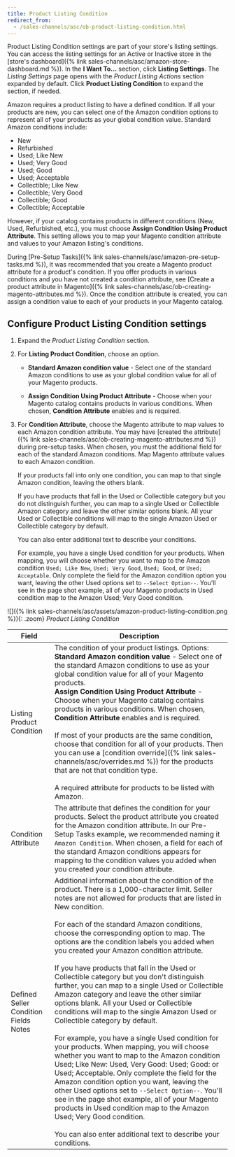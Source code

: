 ```yaml
---
title: Product Listing Condition
redirect_from:
  - /sales-channels/asc/ob-product-listing-condition.html
---
```


Product Listing Condition settings are part of your store's listing settings. You can access the listing settings for an Active or Inactive store in the [store's dashboard]({% link sales-channels/asc/amazon-store-dashboard.md %}). In the **I Want To...** section, click **Listing Settings**. The _Listing Settings_ page opens with the _Product Listing Actions_ section expanded by default. Click **Product Listing Condition** to expand the section, if needed.

Amazon requires a product listing to have a defined condition. If all your products are new, you can select one of the Amazon condition options to represent all of your products as your global condition value. Standard Amazon conditions include:

- New
- Refurbished
- Used; Like New
- Used; Very Good
- Used; Good
- Used; Acceptable
- Collectible; Like New
- Collectible; Very Good
- Collectible; Good
- Collectible; Acceptable

However, if your catalog contains products in different conditions (New, Used, Refurbished, etc.), you must choose **Assign Condition Using Product Attribute**. This setting allows you to map your Magento condition attribute and values to your Amazon listing's conditions.

During [Pre-Setup Tasks]({% link sales-channels/asc/amazon-pre-setup-tasks.md %}), it was recommended that you create a Magento product attribute for a product's condition. If you offer products in various conditions and you have not created a condition attribute, see [Create a product attribute in Magento]({% link sales-channels/asc/ob-creating-magento-attributes.md %}). Once the condition attribute is created, you can assign a condition value to each of your products in your Magento catalog.

## Configure Product Listing Condition settings

1. Expand the _Product Listing Condition_ section.

1. For **Listing Product Condition**, choose an option.

    - **Standard Amazon condition value** - Select one of the standard Amazon conditions to use as your global condition value for all of your Magento products.

    - **Assign Condition Using Product Attribute** - Choose when your Magento catalog contains products in various conditions. When chosen, **Condition Attribute** enables and is required.

1. For **Condition Attribute**, choose the Magento attribute to map values to each Amazon condition attribute. You may have [created the attribute]({% link sales-channels/asc/ob-creating-magento-attributes.md %}) during pre-setup tasks. When chosen, you must the additional field for each of the standard Amazon conditions. Map Magento attribute values to each Amazon condition.

   If your products fall into only one condition, you can map to that single Amazon condition, leaving the others blank.

   If you have products that fall in the Used or Collectible category but you do not distinguish further, you can map to a single Used or Collectible Amazon category and leave the other similar options blank. All your Used or Collectible conditions will map to the single Amazon Used or Collectible category by default.

   You can also enter additional text to describe your conditions.

   For example, you have a single Used condition for your products. When mapping, you will choose whether you want to map to the Amazon condition `Used; Like New`, `Used; Very Good`, `Used; Good`, or `Used; Acceptable`. Only complete the field for the Amazon condition option you want, leaving the other Used options set to `--Select Option--`. You'll see in the page shot example, all of your Magento products in Used condition map to the Amazon Used; Very Good condition.

![]({% link sales-channels/asc/assets/amazon-product-listing-condition.png %}){: .zoom}
_Product Listing Condition_

|Field|Description|
|---|---|
|Listing Product Condition|The condition of your product listings. Options:<br/>**Standard Amazon condition value** - Select one of the standard Amazon conditions to use as your global condition value for all of your Magento products.<br/>**Assign Condition Using Product Attribute** - Choose when your Magento catalog contains products in various conditions. When chosen, **Condition Attribute** enables and is required.<br/><br/>If most of your products are the same condition, choose that condition for all of your products. Then you can use a [condition override]({% link sales-channels/asc/overrides.md %}) for the products that are not that condition type.<br/><br/>A required attribute for products to be listed with Amazon.|
|Condition Attribute|The attribute that defines the condition for your products. Select the product attribute you created for the Amazon condition attribute. In our Pre-Setup Tasks example, we recommended naming it `Amazon Condition`. When chosen, a field for each of the standard Amazon conditions appears for mapping to the condition values you added when you created your condition attribute.|
|Defined Seller Condition Fields Notes|Additional information about the condition of the product. There is a 1,000-character limit. Seller notes are not allowed for products that are listed in New condition.<br/><br/>For each of the standard Amazon conditions, choose the corresponding option to map. The options are the condition labels you added when you created your Amazon condition attribute.<br/><br/>If you have products that fall in the Used or Collectible category but you don't distinguish further, you can map to a single Used or Collectible Amazon category and leave the other similar options blank. All your Used or Collectible conditions will map to the single Amazon Used or Collectible category by default.<br/><br/>For example, you have a single Used condition for your products. When mapping, you will choose whether you want to map to the Amazon condition Used; Like New: Used, Very Good: Used; Good: or Used; Acceptable. Only complete the field for the Amazon condition option you want, leaving the other Used options set to `--Select Option--`. You'll see in the page shot example, all of your Magento products in Used condition map to the Amazon Used; Very Good condition. <br/><br/>You can also enter additional text to describe your conditions.|
